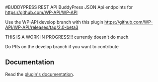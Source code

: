 #BUDDYPRESS REST API
BuddyPress JSON Api endpoints for https://github.com/WP-API/WP-API

Use the WP-API develop branch with this plugin https://github.com/WP-API/WP-API/releases/tag/2.0-beta3

THIS IS A WORK IN PROGRESS!!! currently doesn't do much.

Do PRs on the develop branch if you want to contribute

## Documentation

Read the [plugin's documentation][docs].

[docs]: http://bp-api.org
